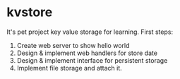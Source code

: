 # kvstore
It's pet project key value storage for learning.
First steps:
1. Create web server to show hello world
2. Design & implement web handlers for store date
3. Design & implement interface for persistent storage
4. Implement file storage and attach it.
